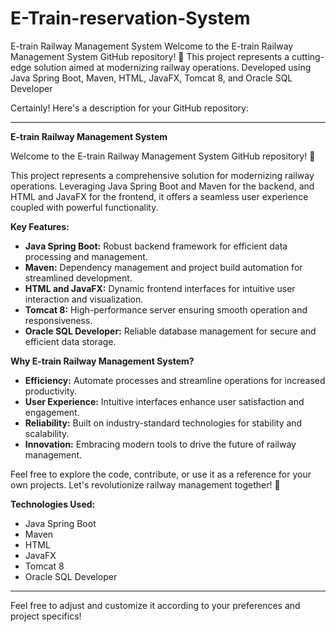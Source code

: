 # E-Train-reservation-System
E-train Railway Management System  Welcome to the E-train Railway Management System GitHub repository! 🚄 This project represents a cutting-edge solution aimed at modernizing railway operations. Developed using Java Spring Boot, Maven, HTML, JavaFX, Tomcat 8, and Oracle SQL Developer

Certainly! Here's a description for your GitHub repository:

---

**E-train Railway Management System**

Welcome to the E-train Railway Management System GitHub repository! 🚄

This project represents a comprehensive solution for modernizing railway operations. Leveraging Java Spring Boot and Maven for the backend, and HTML and JavaFX for the frontend, it offers a seamless user experience coupled with powerful functionality.

**Key Features:**
- **Java Spring Boot:** Robust backend framework for efficient data processing and management.
- **Maven:** Dependency management and project build automation for streamlined development.
- **HTML and JavaFX:** Dynamic frontend interfaces for intuitive user interaction and visualization.
- **Tomcat 8:** High-performance server ensuring smooth operation and responsiveness.
- **Oracle SQL Developer:** Reliable database management for secure and efficient data storage.

**Why E-train Railway Management System?**
- **Efficiency:** Automate processes and streamline operations for increased productivity.
- **User Experience:** Intuitive interfaces enhance user satisfaction and engagement.
- **Reliability:** Built on industry-standard technologies for stability and scalability.
- **Innovation:** Embracing modern tools to drive the future of railway management.

Feel free to explore the code, contribute, or use it as a reference for your own projects. Let's revolutionize railway management together! 🌟

**Technologies Used:**
- Java Spring Boot
- Maven
- HTML
- JavaFX
- Tomcat 8
- Oracle SQL Developer

---

Feel free to adjust and customize it according to your preferences and project specifics!
